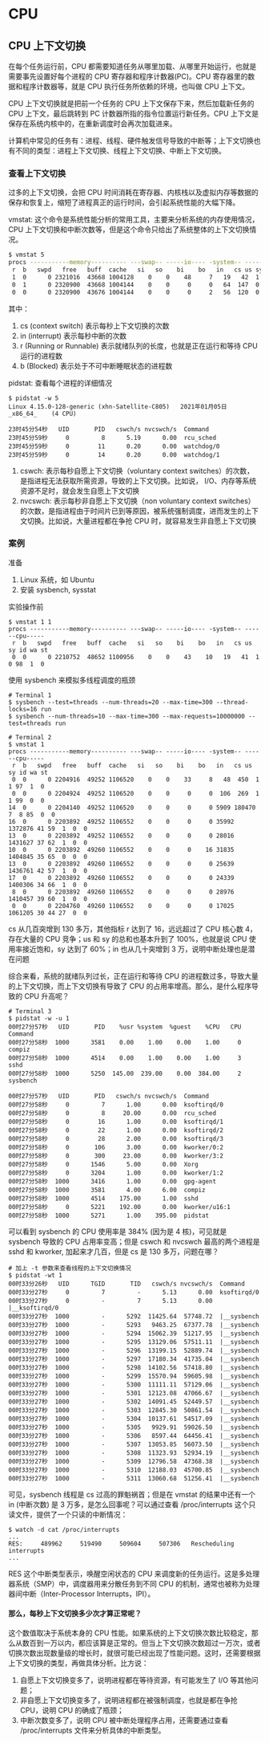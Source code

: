 # CPU

## CPU 上下文切换

在每个任务运行前，CPU 都需要知道任务从哪里加载、从哪里开始运行，也就是需要事先设置好每个进程的 CPU 寄存器和程序计数器\(PC\)。CPU 寄存器里的数据和程序计数器等，就是 CPU 执行任务所依赖的环境，也叫做 CPU 上下文。

CPU 上下文切换就是把前一个任务的 CPU 上下文保存下来，然后加载新任务的 CPU 上下文，最后跳转到 PC 计数器所指的指令位置运行新任务。CPU 上下文是保存在系统内核中的，在重新调度时会再次加载进来。

计算机中常见的任务有：进程、线程、硬件触发信号导致的中断等；上下文切换也有不同的类型：进程上下文切换、线程上下文切换、中断上下文切换。

### 查看上下文切换

过多的上下文切换，会把 CPU 时间消耗在寄存器、内核栈以及虚拟内存等数据的保存和恢复上，缩短了进程真正的运行时间，会引起系统性能的大幅下降。

vmstat: 这个命令是系统性能分析的常用工具，主要来分析系统的内存使用情况，CPU 上下文切换和中断次数等，但是这个命令只给出了系统整体的上下文切换情况。

```bash
$ vmstat 5
procs -----------memory---------- ---swap-- -----io---- -system-- ------cpu-----
 r  b   swpd   free   buff  cache   si   so    bi    bo   in   cs us sy id wa st
 1  0      0 2321016  43668 1004128    0    0    48     7   19   42  1  0 98  2  0
 0  1      0 2320900  43668 1004144    0    0     0     0   64  147  0  0 99  0  0
 0  0      0 2320900  43676 1004144    0    0     0     2   56  120  0  0 99  0  0
```

其中：

1. cs \(context switch\) 表示每秒上下文切换的次数
2. in \(interrupt\) 表示每秒中断的次数
3. r \(Running or Runnable\) 表示就绪队列的长度，也就是正在运行和等待 CPU 运行的进程数
4. b \(Blocked\) 表示处于不可中断睡眠状态的进程数

pidstat: 查看每个进程的详细情况

```text
$ pidstat -w 5
Linux 4.15.0-128-generic (xhn-Satellite-C805) 	2021年01月05日 	_x86_64_	(4 CPU)

23时45分54秒   UID       PID   cswch/s nvcswch/s  Command
23时45分59秒     0         8      5.19      0.00  rcu_sched
23时45分59秒     0        11      0.20      0.00  watchdog/0
23时45分59秒     0        14      0.20      0.00  watchdog/1
```

1. cswch: 表示每秒自愿上下文切换（voluntary context switches）的次数，是指进程无法获取所需资源，导致的上下文切换。比如说， I/O、内存等系统资源不足时，就会发生自愿上下文切换
2. nvcswch: 表示每秒非自愿上下文切换（non voluntary context switches）的次数，是指进程由于时间片已到等原因，被系统强制调度，进而发生的上下文切换。比如说，大量进程都在争抢 CPU 时，就容易发生非自愿上下文切换

### 案例

准备

1. Linux 系统，如 Ubuntu
2. 安装 sysbench, sysstat

实验操作前

```text
$ vmstat 1 1
procs -----------memory---------- ---swap-- -----io---- -system-- ------cpu-----
 r  b   swpd   free   buff  cache   si   so    bi    bo   in   cs us sy id wa st
 0  0      0 2210752  48652 1100956    0    0    43    10   19   41  1  0 98  1  0
```

使用 sysbench 来模拟多线程调度的瓶颈

```text
# Terminal 1
$ sysbench --test=threads --num-threads=20 --max-time=300 --thread-locks=16 run
$ sysbench --num-threads=10 --max-time=300 --max-requests=10000000 --test=threads run

```

```text
# Terminal 2
$ vmstat 1
procs -----------memory---------- ---swap-- -----io---- -system-- ------cpu-----
 r  b   swpd   free   buff  cache   si   so    bi    bo   in   cs us sy id wa st
 0  0      0 2204916  49252 1106520    0    0    33     8   48  450  1  1 97  1  0
 0  0      0 2204924  49252 1106520    0    0     0     0  106  269  1  1 99  0  0
14  0      0 2204140  49252 1106520    0    0     0     0 5909 180470  7  8 85  0  0
16  0      0 2203892  49252 1106552    0    0     0     0 35992 1372876 41 59  1  0  0
13  0      0 2203892  49252 1106552    0    0     0     0 28016 1431627 37 62  1  0  0
10  0      0 2203892  49260 1106552    0    0     0    16 31835 1404845 35 65  0  0  0
13  0      0 2203892  49260 1106552    0    0     0     0 25639 1436761 42 57  1  0  0
17  0      0 2203892  49260 1106552    0    0     0     0 24339 1400306 34 66  1  0  0
 8  0      0 2203892  49260 1106552    0    0     0     0 28976 1410457 39 60  1  0  0
 0  0      0 2204760  49260 1106552    0    0     0     0 17025 1061205 30 44 27  0  0
```

cs 从几百突增到 130 多万，其他指标 r 达到了 16，远远超过了 CPU 核心数 4，存在大量的 CPU 竞争；us 和 sy 的总和也基本升到了 100%，也就是说 CPU 使用率接近饱和，sy 达到了 60%；in 也从几十突增到 3 万，说明中断处理也是潜在问题

综合来看，系统的就绪队列过长，正在运行和等待 CPU 的进程数过多，导致大量的上下文切换，而上下文切换有导致了 CPU 的占用率增高。那么，是什么程序导致的 CPU 升高呢？

```text
# Terminal 3
$ pidstat -w -u 1
00时27分57秒   UID       PID    %usr %system  %guest    %CPU   CPU  Command
00时27分58秒  1000      3581    0.00    1.00    0.00    1.00     0  compiz
00时27分58秒  1000      4514    0.00    1.00    0.00    1.00     3  sshd
00时27分58秒  1000      5250  145.00  239.00    0.00  384.00     2  sysbench

00时27分57秒   UID       PID   cswch/s nvcswch/s  Command
00时27分58秒     0         7      1.00      0.00  ksoftirqd/0
00时27分58秒     0         8     20.00      0.00  rcu_sched
00时27分58秒     0        16      1.00      0.00  ksoftirqd/1
00时27分58秒     0        22      1.00      0.00  ksoftirqd/2
00时27分58秒     0        28      2.00      0.00  ksoftirqd/3
00时27分58秒     0       106      3.00      0.00  kworker/0:2
00时27分58秒     0       300     23.00      0.00  kworker/3:2
00时27分58秒     0      1546      5.00      0.00  Xorg
00时27分58秒     0      3204      1.00      0.00  kworker/1:2
00时27分58秒  1000      3416      1.00      0.00  gpg-agent
00时27分58秒  1000      3581      4.00      6.00  compiz
00时27分58秒  1000      4514    175.00      1.00  sshd
00时27分58秒     0      5221    192.00      0.00  kworker/u16:1
00时27分58秒  1000      5271      1.00    395.00  pidstat
```

可以看到 sysbench 的 CPU 使用率是 384% \(因为是 4 核\)，可见就是 sysbench 导致的 CPU 占用率变高；但是 cswch 和 nvcswch 最高的两个进程是 sshd 和 kworker, 加起来才几百，但是 cs 是 130 多万，问题在哪？

```text
# 加上 -t 参数来查看线程的上下文切换情况
$ pidstat -wt 1
00时33分26秒   UID      TGID       TID   cswch/s nvcswch/s  Command
00时33分27秒     0         7         -      5.13      0.00  ksoftirqd/0
00时33分27秒     0         -         7      5.13      0.00  |__ksoftirqd/0
00时33分27秒  1000         -      5292  11425.64  57748.72  |__sysbench
00时33分27秒  1000         -      5293   9463.25  67377.78  |__sysbench
00时33分27秒  1000         -      5294  15062.39  51217.95  |__sysbench
00时33分27秒  1000         -      5295  13129.06  57511.11  |__sysbench
00时33分27秒  1000         -      5296  13199.15  52889.74  |__sysbench
00时33分27秒  1000         -      5297  17180.34  41735.04  |__sysbench
00时33分27秒  1000         -      5298  14102.56  57418.80  |__sysbench
00时33分27秒  1000         -      5299  15570.94  59605.98  |__sysbench
00时33分27秒  1000         -      5300  11111.11  57129.06  |__sysbench
00时33分27秒  1000         -      5301  12123.08  47066.67  |__sysbench
00时33分27秒  1000         -      5302  14091.45  52449.57  |__sysbench
00时33分27秒  1000         -      5303  12845.30  50861.54  |__sysbench
00时33分27秒  1000         -      5304  10137.61  54517.09  |__sysbench
00时33分27秒  1000         -      5305   9929.91  59026.50  |__sysbench
00时33分27秒  1000         -      5306   8597.44  64456.41  |__sysbench
00时33分27秒  1000         -      5307  13053.85  56073.50  |__sysbench
00时33分27秒  1000         -      5308  11323.93  52934.19  |__sysbench
00时33分27秒  1000         -      5309  12796.58  47368.38  |__sysbench
00时33分27秒  1000         -      5310  12188.03  45700.85  |__sysbench
00时33分27秒  1000         -      5311  13060.68  51256.41  |__sysbench
```

可见，sysbench 线程是 cs 过高的罪魁祸首；但是在 vmstat 的结果中还有一个 in \(中断次数\) 是 3 万多，是怎么回事呢？可以通过查看 /proc/interrupts 这个只读文件，提供了一个只读的中断情况：

```text
$ watch -d cat /proc/interrupts
...
RES:     489962     519490     509604     507306   Rescheduling interrupts
...
```

RES 这个中断类型表示，唤醒空闲状态的 CPU 来调度新的任务运行。这是多处理器系统（SMP）中，调度器用来分散任务到不同 CPU 的机制，通常也被称为处理器间中断（Inter-Processor Interrupts，IPI）。

#### 那么，每秒上下文切换多少次才算正常呢？

这个数值取决于系统本身的 CPU 性能。如果系统的上下文切换次数比较稳定，那么从数百到一万以内，都应该算是正常的。但当上下文切换次数超过一万次，或者切换次数出现数量级的增长时，就很可能已经出现了性能问题。这时，还需要根据上下文切换的类型，再做具体分析。比方说：

1. 自愿上下文切换变多了，说明进程都在等待资源，有可能发生了 I/O 等其他问题；
2. 非自愿上下文切换变多了，说明进程都在被强制调度，也就是都在争抢 CPU，说明 CPU 的确成了瓶颈；
3. 中断次数变多了，说明 CPU 被中断处理程序占用，还需要通过查看 /proc/interrupts 文件来分析具体的中断类型。



